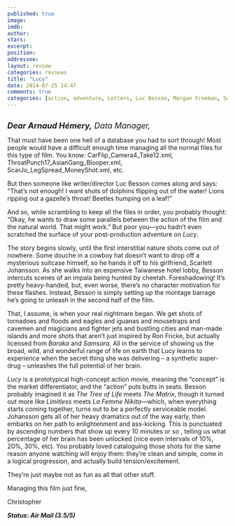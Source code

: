 ```yaml
---
published: true
image: 
imdb: 
author:  
stars: 
excerpt: 
position: 
addressee: 
layout: review
categories: reviews
title: "Lucy"
date: 2014-07-25 14:47
comments: true
categories: [action, adventure, Letters, Luc Besson, Morgan Freeman, Scarlett Johansson, sci-fi]
---
```

<div><p><span class="full-image-block ssNonEditable"><span><a href="/letters/2014/7/25/lucy.html"><img src="http://rollotomasi73.files.wordpress.com/2014/07/lucy.jpg" alt="" /></a></span></span></p>
<p><span style="font-size:130%;"><em><strong>Dear Arnaud H&eacute;mery,</strong> Data Manager,&nbsp;</em></span></p>
<p>That must have been one hell of a database you had to sort through! Most people would have a difficult enough time managing all the normal files for this type of film. You know: CarFlip_Camera4_Take12.xml, ThroatPunch17_AsianGang_Blooper.xml, ScarJo_LegSpread_MoneyShot.xml, etc.</p>
<p>But then someone like writer/director Luc Besson comes along and says: &ldquo;That&rsquo;s not enough! I want shots of dolphins flipping out of the water! Lions ripping out a gazelle&rsquo;s throat! Beetles humping on a leaf!&rdquo;</p>
<p>And so, while scrambling to keep all the files in order, you probably thought: &ldquo;Okay, he wants to draw some parallels between the action of the film and the natural world. That might work.&rdquo; But poor you&mdash;you hadn&rsquo;t even scratched the surface of your post-production adventure on <em>Lucy</em>.</p>
<p>The story begins slowly, until the first interstitial nature shots come out of nowhere. Some douche in a cowboy hat doesn&rsquo;t want to drop off a mysterious suitcase himself, so he hands it off to his girlfriend, Scarlett Johansson. As she walks into an expensive Taiwanese hotel lobby, Besson intercuts scenes of an impala being hunted by cheetah. Foreshadowing! It&rsquo;s pretty heavy-handed, but, even worse, there&rsquo;s no character motivation for these flashes. Instead, Besson is simply setting up the montage barrage he&rsquo;s going to unleash in the second half of the film.</p>
<p>That, I assume, is when your real nightmare began. We get shots of tornadoes and floods and eagles and iguanas and mousetraps and cavemen and magicians and fighter jets and bustling cities and man-made islands and more shots that aren&rsquo;t just inspired by Ron Fricke, but actually licensed from <em>Baraka </em>and<em> Samsara</em>. All in the service of showing us the broad, wild, and wonderful range of life on earth that Lucy learns to experience when the secret thing she was delivering &ndash; a synthetic super-drug &ndash; unleashes the full potential of her brain.<span style="font-size:12px;">&nbsp;</span></p>
<p><em>Lucy</em> is a prototypical high-concept action movie, meaning the &ldquo;concept&rdquo; is the market differentiator, and the &ldquo;action&rdquo; puts butts in seats. Besson probably imagined it as <em>The Tree of Life</em> meets <em>The Matrix</em>, though it turned out more like <em>Limitless</em> meets <em>La Femme Nikita</em>&mdash;which, when everything starts coming together, turns out to be a perfectly serviceable model. Johansson gets all of her heavy dramatics out of the way early, then embarks on her path to enlightenment and ass-kicking. This is punctuated by ascending numbers that show up every 10 minutes or so , telling us what percentage of her brain has been unlocked (nice even intervals of 10%, 20%, 30%, etc). You probably loved cataloguing those shots for the same reason anyone watching will enjoy them: they&rsquo;re clean and simple, come in a logical progression, and actually build tension/excitement.</p>
<p>They&rsquo;re just maybe not as fun as all that other stuff.<span style="font-size:12px;">&nbsp;</span></p>
<p>Managing this film just fine,<span style="font-size:12px;">&nbsp;</span></p>
<p>Christopher</p>
<p><strong><em>Status: Air Mail (3.5/5)</em></strong></p></div>
